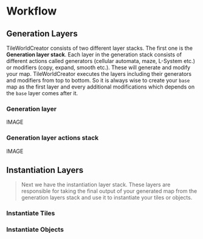 # Workflow

## Generation Layers
TileWorldCreator consists of two different layer stacks. The first one is the **Generation layer stack**. Each layer in the generation stack consists of different actions called generators (cellular automata, maze, L-System etc.)  or modifiers (copy, expand, smooth etc.). These will generate and modify your map.
TileWorldCreator executes the layers including their generators and modifiers from top to bottom.
So it is always wise to create your `base` map as the first layer and every additional modifications which depends on the `base` layer comes after it.

### Generation layer
IMAGE

### Generation layer actions stack
IMAGE

## Instantiation Layers
> Next we have the instantiation layer stack. These layers are responsible for taking the final output of your generated map from the generation layers stack and use it to instantiate your tiles or objects.

### Instantiate Tiles


### Instantiate Objects
